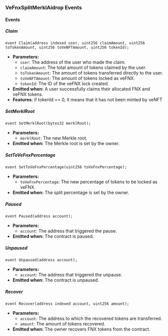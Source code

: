 
### VeFnxSplitMerklAidrop Events

#### Events

##### Claim
```solidity
event Claim(address indexed user, uint256 claimAmount, uint256 toTokenAmount, uint256 toVeNFTAmount, uint256 tokenId);
```
- **Parameters:**
  - `user`: The address of the user who made the claim.
  - `claimAmount`: The total amount of tokens claimed by the user.
  - `toTokenAmount`: The amount of tokens transferred directly to the user.
  - `toVeNFTAmount`: The amount of tokens locked as veFNX.
  - `tokenId`: The ID of the veFNX lock created.
- **Emitted when:** A user successfully claims their allocated FNX and veFNX tokens.
- **Features**: if tokenId == 0, it means that it has not been minted by veNFT

##### SetMerklRoot
```solidity
event SetMerklRoot(bytes32 merklRoot);
```
- **Parameters:**
  - `merklRoot`: The new Merkle root.
- **Emitted when:** The Merkle root is set by the owner.

##### SetToVeFnxPercentage
```solidity
event SetToVeFnxPercentage(uint256 toVeFnxPercentage);
```
- **Parameters:**
  - `toVeFnxPercentage`: The new percentage of tokens to be locked as veFNX.
- **Emitted when:** The split percentage is set by the owner.

##### Paused
```solidity
event Paused(address account);
```
- **Parameters:**
  - `account`: The address that triggered the pause.
- **Emitted when:** The contract is paused.

##### Unpaused
```solidity
event Unpaused(address account);
```
- **Parameters:**
  - `account`: The address that triggered the unpause.
- **Emitted when:** The contract is unpaused.

##### Recover
```solidity
event Recover(address indexed account, uint256 amount);
```
- **Parameters:**
  - `account`: The address to which the recovered tokens are transferred.
  - `amount`: The amount of tokens recovered.
- **Emitted when:** The owner recovers FNX tokens from the contract.
